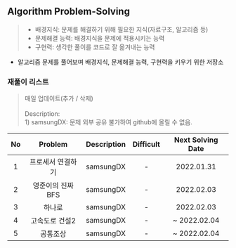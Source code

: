 ## Algorithm Problem-Solving
>- 배경지식: 문제를 해결하기 위해 필요한 지식(자료구조, 알고리즘 등)
>- 문제해결 능력: 배경지식을 문제에 적용시키는 능력
>- 구현력: 생각한 풀이를 코드로 잘 옮겨내는 능력

- 알고리즘 문제를 풀어보며 배경지식, 문제해결 능력, 구현력을 키우기 위한 저장소

### 재풀이 리스트
>매일 업데이트(추가 / 삭제)
><br>
><br>Description: 
> <br>1) samsungDX: 문제 외부 공유 불가하여 github에 올릴 수 없음.

| No | Problem | Description | Difficult | Next Solving Date |
|:------:|:---------:|:---------:|:-----------:|:-----------:|
| 1 | 프로세서 연결하기 | samsungDX | - | 2022.01.31 |
| 2 | 영준이의 진짜 BFS | samsungDX | - | 2022.02.03 |
| 3 | 하나로 | samsungDX | - | 2022.02.03 |
| 4 | 고속도로 건설2 | samsungDX | - | ~ 2022.02.04 |
| 5 | 공통조상 | samsungDX | - | ~ 2022.02.04 |

